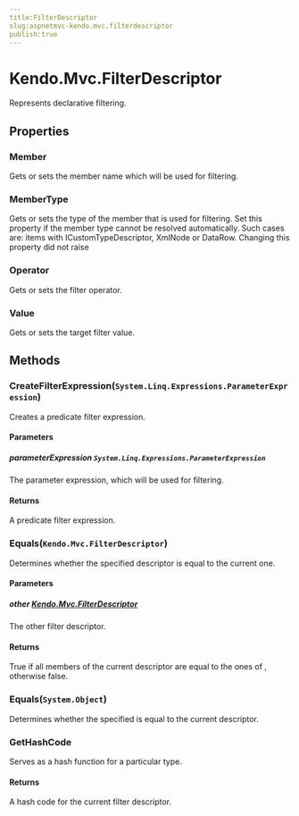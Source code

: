 ```yaml
---
title:FilterDescriptor
slug:aspnetmvc-kendo.mvc.filterdescriptor
publish:true
---
```


# Kendo.Mvc.FilterDescriptor
Represents declarative filtering.


## Properties
### Member
Gets or sets the member name which will be used for filtering.
### MemberType
Gets or sets the type of the member that is used for filtering.
            Set this property if the member type cannot be resolved automatically.
            Such cases are: items with ICustomTypeDescriptor, XmlNode or DataRow.
            Changing this property did not raise
### Operator
Gets or sets the filter operator.
### Value
Gets or sets the target filter value.



## Methods

### CreateFilterExpression(`System.Linq.Expressions.ParameterExpression`)
Creates a predicate filter expression.



#### Parameters

##### parameterExpression `System.Linq.Expressions.ParameterExpression`
The parameter expression, which will be used for filtering.



#### Returns
A predicate filter expression.


### Equals(`Kendo.Mvc.FilterDescriptor`)
Determines whether the specified  descriptor
            is equal to the current one.



#### Parameters

##### other [Kendo.Mvc.FilterDescriptor](/api/wrappers/aspnet-mvc/Kendo.Mvc/FilterDescriptor)
The other filter descriptor.



#### Returns
True if all members of the current descriptor are
            equal to the ones of , otherwise false.


### Equals(`System.Object`)
Determines whether the specified 
            is equal to the current descriptor.





### GetHashCode
Serves as a hash function for a particular type.




#### Returns
A hash code for the current filter descriptor.



